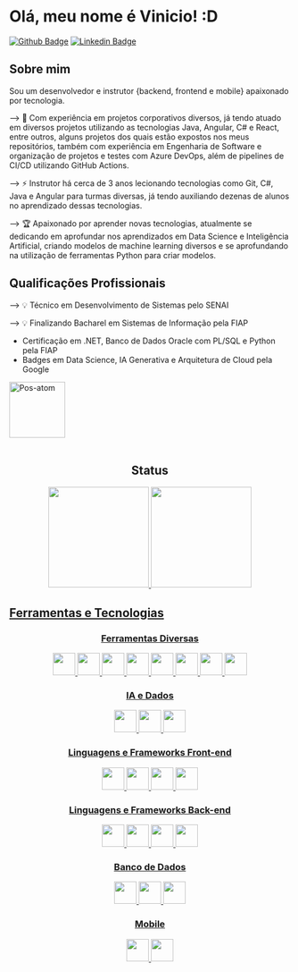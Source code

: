 # Olá, meu nome é Vinicio! :D

[![Github Badge](https://img.shields.io/badge/-Github-000?style=flat-square&logo=Github&logoColor=white&link=https://github.com/Viniart)](https://github.com/Viniart)
[![Linkedin Badge](https://img.shields.io/badge/-LinkedIn-blue?style=flat-square&logo=Linkedin&logoColor=white&link=https://www.linkedin.com/in/vinicio-santos-28754a210/)](https://www.linkedin.com/in/vinicio-santos-28754a210/)

## Sobre mim
Sou um desenvolvedor e instrutor {backend, frontend e mobile} apaixonado por tecnologia.

--> 🔭 Com experiência em projetos corporativos diversos, já tendo atuado em diversos projetos utilizando as tecnologias Java, Angular, C# e React, entre outros, alguns projetos dos quais estão expostos nos meus repositórios, também com experiência em Engenharia de Software e organização de projetos e testes com Azure DevOps, além de pipelines de CI/CD utilizando GitHub Actions.

--> ⚡ Instrutor há cerca de 3 anos lecionando tecnologias como Git, C#, Java e Angular para turmas diversas, já tendo auxiliando dezenas de alunos no aprendizado dessas tecnologias.

--> 🏆 Apaixonado por aprender novas tecnologias, atualmente se dedicando em aprofundar nos aprendizados em Data Science e Inteligência Artificial, criando modelos de machine learning diversos e se aprofundando na utilização de ferramentas Python para criar modelos.

## Qualificações Profissionais

--> 💡 Técnico em Desenvolvimento de Sistemas pelo SENAI

--> 💡 Finalizando Bacharel em Sistemas de Informação pela FIAP

- Certificação em .NET, Banco de Dados Oracle com PL/SQL e Python pela FIAP
- Badges em Data Science, IA Generativa e Arquitetura de Cloud pela Google

<img alt="Pos-atom" height="100" wixth="100" src="https://logos-world.net/wp-content/uploads/2021/02/Google-Cloud-Logo.png" /> 

<div align="center" style="display: inline_block"><br>
  <h2>Status</h2>
  <a href="https://github.com/Viniart">
  <img height="180px" src="https://github-readme-stats.vercel.app/api?username=viniart&show_icons=true&theme=tokyonight&include_all_commits=true&count_public=true"/>
  <img height="180px" src="https://github-readme-stats.vercel.app/api/top-langs/?username=viniart&layout=compact&langs_count=7&theme=dark"/>
  
</div>
<h2>Ferramentas e Tecnologias</h2>

<div align="center">
  
  <h3>Ferramentas Diversas</h3>
  <img src="https://cdn.jsdelivr.net/gh/devicons/devicon/icons/git/git-original.svg" width="40" height="40"/>
  <img height="40" width="40" src="https://cdn.jsdelivr.net/gh/devicons/devicon@latest/icons/figma/figma-original.svg" />
  <img height="40" width="40" src="https://cdn.jsdelivr.net/gh/devicons/devicon@latest/icons/azuredevops/azuredevops-original.svg" />
  <img height="40" width="40" src="https://cdn.jsdelivr.net/gh/devicons/devicon@latest/icons/docker/docker-original.svg" />
  <img height="40" width="40" src="https://cdn.jsdelivr.net/gh/devicons/devicon@latest/icons/apachekafka/apachekafka-original.svg" />
  <img height="40" width="40" src="https://cdn.jsdelivr.net/gh/devicons/devicon@latest/icons/intellij/intellij-original.svg" />
  <img height="40" width="40" src="https://cdn.jsdelivr.net/gh/devicons/devicon@latest/icons/visualstudio/visualstudio-original.svg" />
  <img height="40" width="40" src="https://cdn.jsdelivr.net/gh/devicons/devicon@latest/icons/vscode/vscode-original.svg" />        
    
  <h3>IA e Dados</h3>
  <img height="40" width="40" src="https://cdn.jsdelivr.net/gh/devicons/devicon@latest/icons/python/python-original.svg" />  
  <img height="40" width="40" src="https://cdn.jsdelivr.net/gh/devicons/devicon@latest/icons/keras/keras-original.svg" />
  <img height="40" width="40" src="https://cdn.jsdelivr.net/gh/devicons/devicon@latest/icons/opencv/opencv-original.svg" />
            
  <h3>Linguagens e Frameworks Front-end</h3>
  <img src="https://cdn.jsdelivr.net/gh/devicons/devicon/icons/javascript/javascript-original.svg" height="40" width="40"/>
  <img src="https://cdn.jsdelivr.net/gh/devicons/devicon/icons/typescript/typescript-original.svg" height="40" width="40"/>     
  <img src="https://cdn.jsdelivr.net/gh/devicons/devicon/icons/react/react-original.svg" height="40" width="40"/>
  <img src="https://cdn.jsdelivr.net/gh/devicons/devicon/icons/angularjs/angularjs-original.svg" height="40" width="40"/>
  
  <h3>Linguagens e Frameworks Back-end</h3>
  <img src="https://cdn.jsdelivr.net/gh/devicons/devicon/icons/csharp/csharp-original.svg" height="40" width="40"/>
  <img src="https://cdn.jsdelivr.net/gh/devicons/devicon/icons/java/java-original.svg" height="40" width="40"/>
  <img src="https://cdn.jsdelivr.net/gh/devicons/devicon/icons/spring/spring-original.svg" height="40" width="40"/>
  <img src="https://cdn.jsdelivr.net/gh/devicons/devicon@latest/icons/hibernate/hibernate-original.svg" height="40" width="40"/>
            
  
  <h3>Banco de Dados</h3>
  <img src="https://cdn.jsdelivr.net/gh/devicons/devicon/icons/postgresql/postgresql-original.svg" height="40" width="40"/>  
  <img src="https://cdn.jsdelivr.net/gh/devicons/devicon@latest/icons/oracle/oracle-original.svg" height="40" width="40"/>
  <img src="https://cdn.jsdelivr.net/gh/devicons/devicon@latest/icons/microsoftsqlserver/microsoftsqlserver-original-wordmark.svg" height="40" width="40"/>
          
  <h3>Mobile</h3>
  <img src="https://cdn.jsdelivr.net/gh/devicons/devicon/icons/flutter/flutter-original.svg" height="40" width="40"/>
  <img src="https://cdn.jsdelivr.net/gh/devicons/devicon@latest/icons/swift/swift-original.svg" height="40" width="40"/>
            
</div>
<br>
<br>
<div>
